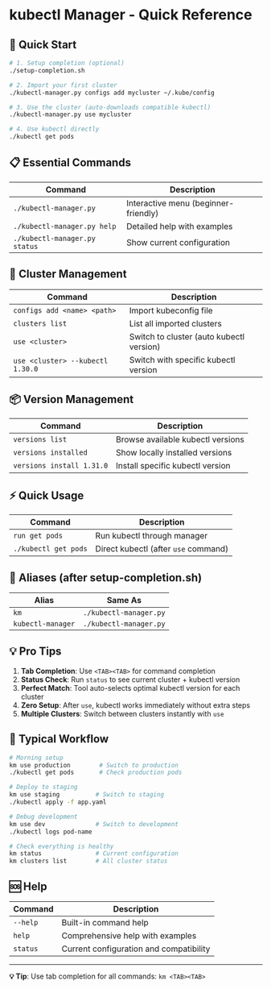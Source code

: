 # kubectl Manager - Quick Reference

## 🚀 Quick Start
```bash
# 1. Setup completion (optional)
./setup-completion.sh

# 2. Import your first cluster
./kubectl-manager.py configs add mycluster ~/.kube/config

# 3. Use the cluster (auto-downloads compatible kubectl)
./kubectl-manager.py use mycluster

# 4. Use kubectl directly
./kubectl get pods
```

## 📋 Essential Commands

| Command | Description |
|---------|-------------|
| `./kubectl-manager.py` | Interactive menu (beginner-friendly) |
| `./kubectl-manager.py help` | Detailed help with examples |
| `./kubectl-manager.py status` | Show current configuration |

## 🔧 Cluster Management

| Command | Description |
|---------|-------------|
| `configs add <name> <path>` | Import kubeconfig file |
| `clusters list` | List all imported clusters |
| `use <cluster>` | Switch to cluster (auto kubectl version) |
| `use <cluster> --kubectl 1.30.0` | Switch with specific kubectl version |

## 📦 Version Management  

| Command | Description |
|---------|-------------|
| `versions list` | Browse available kubectl versions |
| `versions installed` | Show locally installed versions |
| `versions install 1.31.0` | Install specific kubectl version |

## ⚡ Quick Usage

| Command | Description |
|---------|-------------|
| `run get pods` | Run kubectl through manager |
| `./kubectl get pods` | Direct kubectl (after `use` command) |

## 🎯 Aliases (after setup-completion.sh)

| Alias | Same As |
|-------|---------|
| `km` | `./kubectl-manager.py` |
| `kubectl-manager` | `./kubectl-manager.py` |

## 💡 Pro Tips

1. **Tab Completion**: Use `<TAB><TAB>` for command completion
2. **Status Check**: Run `status` to see current cluster + kubectl version  
3. **Perfect Match**: Tool auto-selects optimal kubectl version for each cluster
4. **Zero Setup**: After `use`, kubectl works immediately without extra steps
5. **Multiple Clusters**: Switch between clusters instantly with `use`

## 🔄 Typical Workflow

```bash
# Morning setup
km use production        # Switch to production
./kubectl get pods       # Check production pods

# Deploy to staging  
km use staging          # Switch to staging  
./kubectl apply -f app.yaml

# Debug development
km use dev              # Switch to development
./kubectl logs pod-name

# Check everything is healthy
km status               # Current configuration
km clusters list        # All cluster status
```

## 🆘 Help

| Command | Description |
|---------|-------------|
| `--help` | Built-in command help |
| `help` | Comprehensive help with examples |
| `status` | Current configuration and compatibility |

---
**💡 Tip**: Use tab completion for all commands: `km <TAB><TAB>`
